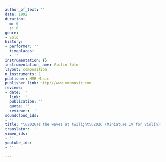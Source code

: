 ```yaml
---
author_of_text: ''
date: 1992
duration:
  m: 6
  s: 0
genre:
- Solo
history:
- performer: ''
  timeplaces:
  - ''
instrumentation: {}
instrumentation_name: Violin Solo
layout: composition
n_instruments: 1
publisher: MMB Music
publisher_link: http://www.mmbmusic.com
reviews:
- date: ''
  link: ''
  publication: ''
  quote: ''
  reviewer: ''
soundcloud_ids:
- ''
title: "\u2026as the waves at twilight\u2026 (Miniature IV for Violin)"
translator: ''
vimeo_ids:
- ''
youtube_ids:
- ''

---
```

